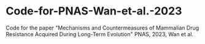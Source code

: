 # Code-for-PNAS-Wan-et-al.-2023
Code for the paper "Mechanisms and Countermeasures of Mammalian Drug Resistance Acquired During Long-Term Evolution" PNAS, 2023, Wan et al.

